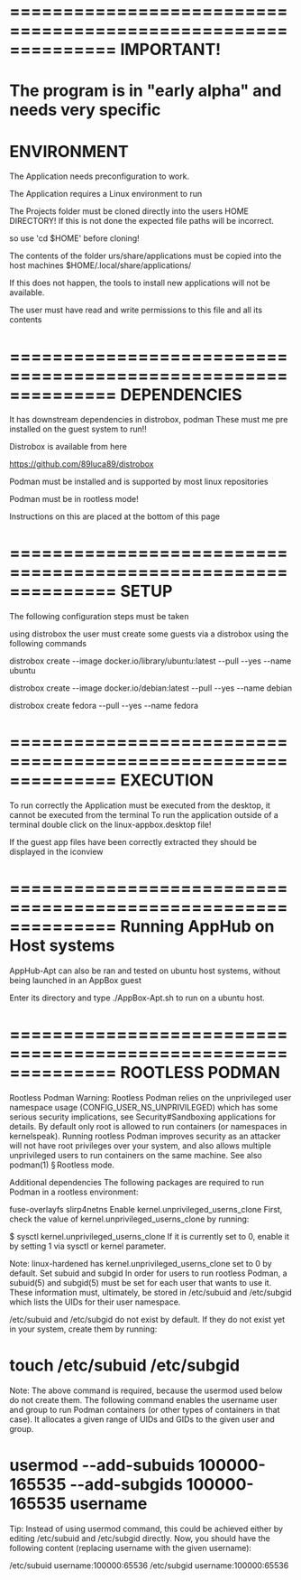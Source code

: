 

==============================================================
                                                    IMPORTANT!
==============================================================
The program is in "early alpha" and needs very specific 
==============================================================
ENVIRONMENT
==============================================================

The Application needs preconfiguration to work.

The Application requires a Linux environment to run

The Projects folder must be cloned directly into the users HOME DIRECTORY!
If this is not done the expected file paths will be incorrect.

so use 'cd $HOME' before cloning!

The contents of the folder urs/share/applications must be copied into the host machines
 $HOME/.local/share/applications/ 

If this does not happen, the tools to install new applications will not be available.

The user must have read and write permissions to this file and all its contents

==============================================================
DEPENDENCIES
==============================================================

It has downstream dependencies in distrobox, podman 
These must me pre installed on the guest system to run!!

Distrobox is available from here

https://github.com/89luca89/distrobox

Podman must be installed and is supported by most linux repositories

Podman must be in rootless mode!

Instructions on this are placed at the bottom of this page


==============================================================
SETUP
==============================================================

The following configuration steps must be taken

using distrobox the user must create some guests via a distrobox using the following commands

distrobox create --image docker.io/library/ubuntu:latest --pull --yes --name ubuntu

distrobox create --image docker.io/debian:latest --pull --yes --name debian

distrobox create fedora --pull --yes --name fedora

==============================================================
EXECUTION
==============================================================





To run correctly the Application must be executed from the desktop, it cannot be executed from the terminal
To run the application outside of a terminal double click on the linux-appbox.desktop file!

If the guest app files have been correctly extracted they should be displayed in the iconview

==============================================================
Running AppHub on Host systems
==============================================================

AppHub-Apt can also be ran and tested on ubuntu host systems, without being launched in an AppBox guest

Enter its directory and type ./AppBox-Apt.sh to run on a ubuntu host.




==============================================================
ROOTLESS PODMAN
==============================================================
Rootless Podman
Warning: Rootless Podman relies on the unprivileged user namespace usage (CONFIG_USER_NS_UNPRIVILEGED) which has some serious security implications, see Security#Sandboxing applications for details.
By default only root is allowed to run containers (or namespaces in kernelspeak). Running rootless Podman improves security as an attacker will not have root privileges over your system, and also allows multiple unprivileged users to run containers on the same machine. See also podman(1) § Rootless mode.

Additional dependencies
The following packages are required to run Podman in a rootless environment:

fuse-overlayfs
slirp4netns
Enable kernel.unprivileged_userns_clone
First, check the value of kernel.unprivileged_userns_clone by running:

$ sysctl kernel.unprivileged_userns_clone
If it is currently set to 0, enable it by setting 1 via sysctl or kernel parameter.

Note: linux-hardened has kernel.unprivileged_userns_clone set to 0 by default.
Set subuid and subgid
In order for users to run rootless Podman, a subuid(5) and subgid(5) must be set for each user that wants to use it. These information must, ultimately, be stored in /etc/subuid and /etc/subgid which lists the UIDs for their user namespace.

/etc/subuid and /etc/subgid do not exist by default. If they do not exist yet in your system, create them by running:

# touch /etc/subuid /etc/subgid
Note: The above command is required, because the usermod used below do not create them.
The following command enables the username user and group to run Podman containers (or other types of containers in that case). It allocates a given range of UIDs and GIDs to the given user and group.

# usermod --add-subuids 100000-165535 --add-subgids 100000-165535 username
Tip: Instead of using usermod command, this could be achieved either by editing /etc/subuid and /etc/subgid directly.
Now, you should have the following content (replacing username with the given username):

/etc/subuid
username:100000:65536
/etc/subgid
username:100000:65536


